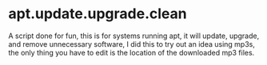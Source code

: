 # apt.update.upgrade.clean

A script done for fun, this is for systems running apt, it will update, upgrade, and remove unnecessary software, I did this to try out an idea using mp3s, the only thing you have to edit is the location of the downloaded mp3 files.

